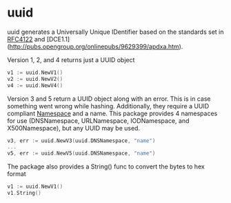 # uuid

uuid generates a Universally Unique IDentifier based on the standards set in [RFC4122](https://tools.ietf.org/html/rfc4122) and [DCE1.1]
(http://pubs.opengroup.org/onlinepubs/9629399/apdxa.htm).  

Version 1, 2, and 4 returns just a UUID object
```Go
v1 := uuid.NewV1()
v2 := uuid.NewV2()
v4 := uuid.NewV4()
```

Version 3 and 5 return a UUID object along with an error. This is in case something went wrong while hashing. Additionally, they 
require a UUID compliant [Namespace](https://tools.ietf.org/html/rfc4122#section-4.3) and a name. This package provides 4 namespaces
for use (DNSNamespace, URLNamespace, IODNamespace, and X500Namespace), but any UUID may be used. 

```Go
v3, err := uuid.NewV3(uuid.DNSNamespace, "name")
...
v5, err := uuid.NewV5(uuid.DNSNamespace, "name")
```

The package also provides a String() func to convert the bytes to hex format

```Go
v1 := uuid.NewV1()
v1.String()
```
